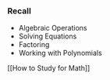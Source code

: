 ### Recall
- Algebraic Operations
- Solving Equations
- Factoring
- Working with Polynomials

[[How to Study for Math]]